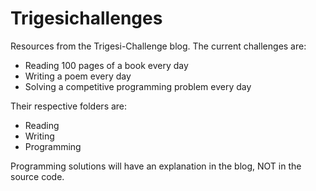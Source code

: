 # Trigesichallenges

Resources from the Trigesi-Challenge blog. The current challenges are:

* Reading 100 pages of a book every day
* Writing a poem every day
* Solving a competitive programming problem every day

Their respective folders are:

* Reading
* Writing
* Programming

Programming solutions will have an explanation in the blog, NOT in the source code.
